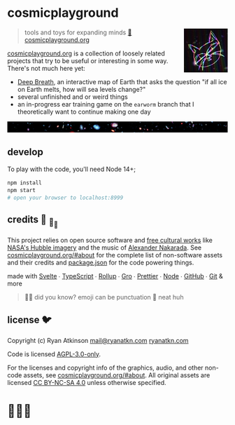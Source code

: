 # cosmicplayground

[<img src="/src/assets/characters/cosmic-kitty.jpg" align="right" width="100">](https://www.cosmicplayground.org)

> tools and toys for expanding minds
> [:milky_way: cosmicplayground.org](https://www.cosmicplayground.org)

[cosmicplayground.org](https://www.cosmicplayground.org)
is a collection of loosely related projects
that try to be useful or interesting in some way.
There's not much here yet:

- [Deep Breath](https://www.cosmicplayground.org/#deep-breath),
  an interactive map of Earth that asks the question
  "if all ice on Earth melts, how will sea levels change?"
- several unfinished and or weird things
- an in-progress ear training game on the `earworm` branch
  that I theoretically want to continue making one day

![galaxies](/src/assets/space/galaxies-banner.jpg)

## develop

To play with the code, you'll need Node 14+;

```bash
npm install
npm start
# open your browser to localhost:8999
```

## credits :turtle: <sub>:turtle:</sub><sub><sub>:turtle:</sub></sub>

This project relies on open source software and
[free cultural works](https://creativecommons.org/share-your-work/public-domain/freeworks/)
like [NASA's Hubble imagery](https://www.spacetelescope.org)
and the music of [Alexander Nakarada](https://www.serpentsoundstudios.com).
See [cosmicplayground.org/#about](https://www.cosmicplayground.org/#about)
for the complete list of non-software assets and their credits
and [package.json](package.json) for the code powering things.

made with [Svelte](https://github.com/sveltejs/svelte) ∙
[TypeScript](https://github.com/microsoft/TypeScript) ∙
[Rollup](https://github.com/rollup/rollup) ∙
[Gro](https://github.com/feltcoop/gro) ∙
[Prettier](https://github.com/prettier/prettier) ∙
[Node](https://nodejs.org) ∙
[GitHub](https://github.com) ∙ [Git](https://git-scm.com/) & more

> :rainbow::sparkles: did you know? emoji can be punctuation :snail: neat huh

## license :bird:

Copyright (c) Ryan Atkinson <mail@ryanatkn.com>
[ryanatkn.com](https://www.ryanatkn.com)

Code is licensed [AGPL-3.0-only](LICENSE).

For the licenses and copyright info of the
graphics, audio, and other non-code assets,
see [cosmicplayground.org/#about](https://www.cosmicplayground.org/#about).
All original assets are licensed
[CC BY-NC-SA 4.0](https://creativecommons.org/licenses/by-nc-sa/4.0/)
unless otherwise specified.

# 🌄🌵🐍
